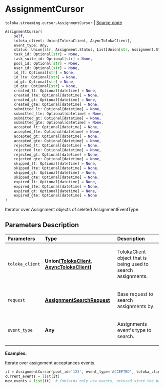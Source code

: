 # AssignmentCursor
`toloka.streaming.cursor.AssignmentCursor` | [Source code](https://github.com/Toloka/toloka-kit/blob/v0.1.26/src/streaming/cursor.py#L217)

```python
AssignmentCursor(
    self,
    toloka_client: Union[TolokaClient, AsyncTolokaClient],
    event_type: Any,
    status: Union[str, Assignment.Status, List[Union[str, Assignment.Status]], None] = None,
    task_id: Optional[str] = None,
    task_suite_id: Optional[str] = None,
    pool_id: Optional[str] = None,
    user_id: Optional[str] = None,
    id_lt: Optional[str] = None,
    id_lte: Optional[str] = None,
    id_gt: Optional[str] = None,
    id_gte: Optional[str] = None,
    created_lt: Optional[datetime] = None,
    created_lte: Optional[datetime] = None,
    created_gt: Optional[datetime] = None,
    created_gte: Optional[datetime] = None,
    submitted_lt: Optional[datetime] = None,
    submitted_lte: Optional[datetime] = None,
    submitted_gt: Optional[datetime] = None,
    submitted_gte: Optional[datetime] = None,
    accepted_lt: Optional[datetime] = None,
    accepted_lte: Optional[datetime] = None,
    accepted_gt: Optional[datetime] = None,
    accepted_gte: Optional[datetime] = None,
    rejected_lt: Optional[datetime] = None,
    rejected_lte: Optional[datetime] = None,
    rejected_gt: Optional[datetime] = None,
    rejected_gte: Optional[datetime] = None,
    skipped_lt: Optional[datetime] = None,
    skipped_lte: Optional[datetime] = None,
    skipped_gt: Optional[datetime] = None,
    skipped_gte: Optional[datetime] = None,
    expired_lt: Optional[datetime] = None,
    expired_lte: Optional[datetime] = None,
    expired_gt: Optional[datetime] = None,
    expired_gte: Optional[datetime] = None
)
```

Iterator over Assignment objects of seleted AssignmentEventType.

## Parameters Description

| Parameters | Type | Description |
| :----------| :----| :-----------|
`toloka_client`|**Union\[[TolokaClient](toloka.client.TolokaClient.md), [AsyncTolokaClient](toloka.async_client.client.AsyncTolokaClient.md)\]**|<p>TolokaClient object that is being used to search assignments.</p>
`request`|**[AssignmentSearchRequest](toloka.client.search_requests.AssignmentSearchRequest.md)**|<p>Base request to search assignments by.</p>
`event_type`|**Any**|<p>Assignments event&#x27;s type to search.</p>

**Examples:**

Iterate over assignment acceptances events.

```python
it = AssignmentCursor(pool_id='123', event_type='ACCEPTED', toloka_client=toloka_client)
current_events = list(it)
new_events = list(it)  # Contains only new events, occured since the previous call.
```
